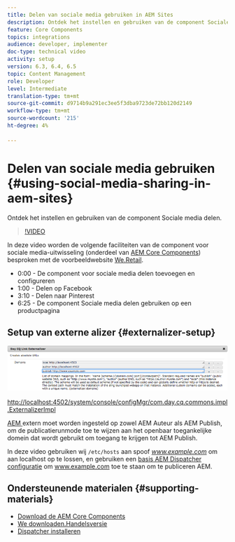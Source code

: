 ```yaml
---
title: Delen van sociale media gebruiken in AEM Sites
description: Ontdek het instellen en gebruiken van de component Sociale media delen.
feature: Core Components
topics: integrations
audience: developer, implementer
doc-type: technical video
activity: setup
version: 6.3, 6.4, 6.5
topic: Content Management
role: Developer
level: Intermediate
translation-type: tm+mt
source-git-commit: d9714b9a291ec3ee5f3dba9723de72bb120d2149
workflow-type: tm+mt
source-wordcount: '215'
ht-degree: 4%

---
```



# Delen van sociale media gebruiken {#using-social-media-sharing-in-aem-sites}

Ontdek het instellen en gebruiken van de component Sociale media delen.

>[!VIDEO](https://video.tv.adobe.com/v/18897/?quality=9&learn=on)

In deze video worden de volgende faciliteiten van de component voor sociale media-uitwisseling (onderdeel van [AEM Core Components](https://docs.adobe.com/content/help/en/experience-manager-core-components/using/introduction.html)) besproken met de voorbeeldwebsite [We.Retail](https://github.com/Adobe-Marketing-Cloud/aem-sample-we-retail#weretail).

* 0:00 - De component voor sociale media delen toevoegen en configureren
* 1:00 - Delen op Facebook
* 3:10 - Delen naar Pinterest
* 6:25 - De component Sociale media delen gebruiken op een productpagina

## Setup van externe alizer {#externalizer-setup}

![Day CQ Link ExternalAlizer](assets/externalizer.png)

[http://localhost:4502/system/console/configMgr/com.day.cq.commons.impl.ExternalizerImpl](http://localhost:4502/system/console/configMgr/com.day.cq.commons.impl.ExternalizerImpl)

[AEM ](https://helpx.adobe.com/experience-manager/6-5/sites/developing/using/externalizer.html) extern moet worden ingesteld op zowel AEM Auteur als AEM Publish, om de publicatierunmode toe te wijzen aan het openbaar toegankelijke domein dat wordt gebruikt om toegang te krijgen tot AEM Publish.

In deze video gebruiken wij `/etc/hosts` aan spoof *www.example.com* om aan localhost op te lossen, en gebruiken een [basis AEM Dispatcher configuratie](https://docs.adobe.com/content/help/en/experience-manager-dispatcher/using/getting-started/dispatcher-install.html) om www.example.com toe te staan om te publiceren AEM.

## Ondersteunende materialen {#supporting-materials}

* [Download de AEM Core Components](https://github.com/adobe/aem-core-wcm-components/releases)
* [We downloaden.Handelsversie](https://github.com/Adobe-Marketing-Cloud/aem-sample-we-retail/releases)
* [Dispatcher installeren](https://docs.adobe.com/content/help/en/experience-manager-dispatcher/using/getting-started/dispatcher-install.html)
